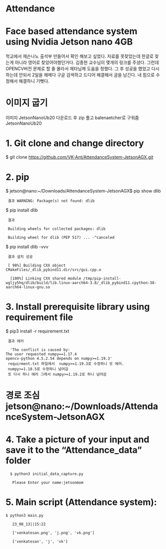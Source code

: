 # Attendance
# Face based attendance system using Nvidia Jetson nano 4GB
학교에서 제슨나노 출석부 만들어서 확인 해보고 싶었다.
자료를 못찾았는데 한글로 찾는게 아니라 영어로 찾았어야했던거다.
김종현 교수님이 몇개의 링크를 주셨다.
그런데 OPENCV버전 문제로 할 줄 몰라서 제타님께 도움을 청했다. 
그 후 성공을 했었고 다시 하는데 안되서 2일을 헤메다 구글 검색하고 드디어 해결해서 글을 남긴다.
내 힘으로 수정해서 해결하니 기뻣다.

#  이미지 굽기
이미지 JetsonNanoUb20 다운로드 후 zip 풀고 balenaetcher로 구워줌JetsonNanoUb20

# 1. Git clone and change directory
  
   $ git clone https://github.com/VK-Ant/AttendanceSystem-JetsonAGX.git

# 2. pip
   
   $ jetson@nano:~/Downloads/AttendanceSystem-JetsonAGX$ pip show dlib  

     결과 WARNING: Package(s) not found: dlib

   $ pip install dlib 

     결과
  
     Building wheels for collected packages: dlib
  
     Building wheel for dlib (PEP 517) ... -^canceled
  
   $ pip install dlib -vvv 

     결과 설치 성공 

     [ 98%] Building CXX object CMakeFiles/_dlib_pybind11.dir/src/gui.cpp.o

      [100%] Linking CXX shared module /tmp/pip-install-wgljy5hq/dlib/build/lib.linux-aarch64-3.8/_dlib_pybind11.cpython-38-aarch64-linux-gnu.so
  
# 3. Install prerequisite library using requirement file
   
   $ pip3 install -r requirement.txt
   
     결과 에러
   
      'The conflict is caused by:
	The user requested numpy==1.17.4
	opencv-python 4.5.2.54 depends on numpy>=1.19.3'
     requirment.txt 파일에서  numpy>=1.19.3로 수정하니 또 에러.  
     numpy>=1.18.5로 수정하니 넘어감
     또 다시 하니 에러 그래서 numpy>=1.19.2로 하니 넘어감

  # 경로 조심 jetson@nano:~/Downloads/AttendanceSystem-JetsonAGX

  # 4. Take a picture of your input and save it to the “Attendance_data” folder
     
      $ python3 initial_data_capture.py
      
       Please Enter your name:jetsonmom
     
     
# 5. Main script (Attendance system):
   
    $ python3 main.py
   
       23_08_13||15:22
   
       ['venkatesan.png', 'j.png', 'vk.png']
   
       ['venkatesan', 'j', 'vk']



